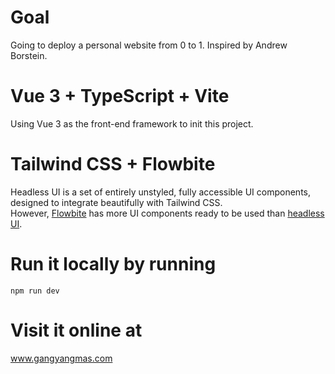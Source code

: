 # Goal

Going to deploy a personal website from 0 to 1.
Inspired by Andrew Borstein.

# Vue 3 + TypeScript + Vite

Using Vue 3 as the front-end framework to init this project.

# Tailwind CSS + Flowbite

Headless UI is a set of entirely unstyled, fully accessible UI components, designed to integrate beautifully with Tailwind CSS.  
However, [Flowbite](https://flowbite.com/) has more UI components ready to be used than [headless UI](https://headlessui.com/).

# Run it locally by running
```
npm run dev
```

# Visit it online at

www.gangyangmas.com

